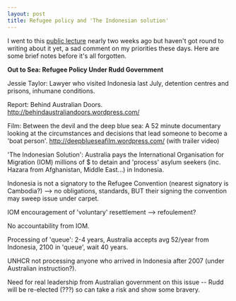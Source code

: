 ```yaml
---
layout: post
title: Refugee policy and 'The Indonesian solution'
---
```


I went to this [public lecture](http://www.law.monash.edu.au/castancentre/events/2010/taylor-lecture.html) nearly two weeks ago but haven't got round to writing about it yet, a sad comment on my priorities these days. Here are some brief notes before it's all forgotten.

**Out to Sea: Refugee Policy Under Rudd Government**

Jessie Taylor: Lawyer who visited Indonesia last July, detention centres and prisons, inhumane conditions.

Report: Behind Australian Doors. <http://behindaustraliandoors.wordpress.com/>

Film: Between the devil and the deep blue sea: A 52 minute documentary looking at the circumstances and decisions that lead someone to become a 'boat person'. <http://deepblueseafilm.wordpress.com/> (with trailer video)

'The Indonesian Solution': Australia pays the International Organisation for Migration (IOM) millions of $ to detain and 'process' asylum seekers (inc. Hazara from Afghanistan, Middle East...) in Indonesia.

Indonesia is not a signatory to the Refugee Convention (nearest signatory is Cambodia?) --> no obligations, standards, BUT their signing the convention may sweep issue under carpet.

IOM encouragement of 'voluntary' resettlement --> refoulement?

No accountability from IOM.

Processing of 'queue': 2-4 years, Australia accepts avg 52/year from Indonesia, 2100 in 'queue', wait 40 years.

UNHCR not processing anyone who arrived in Indonesia after 2007 (under Australian instruction?).

Need for real leadership from Australian government on this issue -- Rudd will be re-elected (???) so can take a risk and show some bravery.
